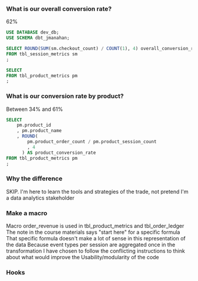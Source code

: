 ### What is our overall conversion rate?

62%
```SQL
USE DATABASE dev_db;
USE SCHEMA dbt_jmanahan;

SELECT ROUND(SUM(sm.checkout_count) / COUNT(1), 4) overall_conversion_rate
FROM tbl_session_metrics sm
;

SELECT 
FROM tbl_product_metrics pm
;
```


### What is our conversion rate by product?

Between 34% and 61%
```SQL
SELECT
    pm.product_id
    , pm.product_name
    , ROUND(
        pm.product_order_count / pm.product_session_count
        , 4
      ) AS product_conversion_rate
FROM tbl_product_metrics pm
;
```


### Why the difference
SKIP.  I'm here to learn the tools and strategies of the trade, not pretend I'm a data analytics stakeholder


### Make a macro
Macro order_revenue is used in tbl_product_metrics and tbl_order_ledger
The note in the course materials says "start here" for a specific formula
    That specific formula doesn't make a lot of sense in this representation of the data
    Because event types per session are aggregated once in the transformation
I have chosen to follow the conflicting instructions to think about what would improve the
    Usability/modularity of the code


### Hooks
